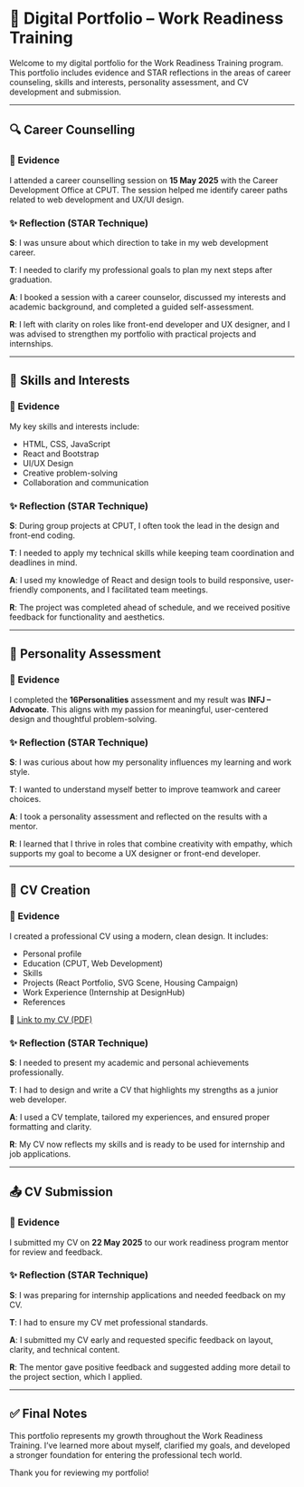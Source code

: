 # 💼 Digital Portfolio – Work Readiness Training

Welcome to my digital portfolio for the Work Readiness Training program. This portfolio includes evidence and STAR reflections in the areas of career counseling, skills and interests, personality assessment, and CV development and submission.

---

## 🔍 Career Counselling

### 📄 Evidence
I attended a career counselling session on **15 May 2025** with the Career Development Office at CPUT. The session helped me identify career paths related to web development and UX/UI design.

### ✨ Reflection (STAR Technique)

**S**: I was unsure about which direction to take in my web development career.

**T**: I needed to clarify my professional goals to plan my next steps after graduation.

**A**: I booked a session with a career counselor, discussed my interests and academic background, and completed a guided self-assessment.

**R**: I left with clarity on roles like front-end developer and UX designer, and I was advised to strengthen my portfolio with practical projects and internships.

---

## 🧠 Skills and Interests

### 📄 Evidence
My key skills and interests include:
- HTML, CSS, JavaScript
- React and Bootstrap
- UI/UX Design
- Creative problem-solving
- Collaboration and communication

### ✨ Reflection (STAR Technique)

**S**: During group projects at CPUT, I often took the lead in the design and front-end coding.

**T**: I needed to apply my technical skills while keeping team coordination and deadlines in mind.

**A**: I used my knowledge of React and design tools to build responsive, user-friendly components, and I facilitated team meetings.

**R**: The project was completed ahead of schedule, and we received positive feedback for functionality and aesthetics.

---

## 🧬 Personality Assessment

### 📄 Evidence
I completed the **16Personalities** assessment and my result was **INFJ – Advocate**. This aligns with my passion for meaningful, user-centered design and thoughtful problem-solving.

### ✨ Reflection (STAR Technique)

**S**: I was curious about how my personality influences my learning and work style.

**T**: I wanted to understand myself better to improve teamwork and career choices.

**A**: I took a personality assessment and reflected on the results with a mentor.

**R**: I learned that I thrive in roles that combine creativity with empathy, which supports my goal to become a UX designer or front-end developer.

---

## 📃 CV Creation

### 📄 Evidence
I created a professional CV using a modern, clean design. It includes:
- Personal profile
- Education (CPUT, Web Development)
- Skills
- Projects (React Portfolio, SVG Scene, Housing Campaign)
- Work Experience (Internship at DesignHub)
- References

📎 [Link to my CV (PDF)](https://github.com/Eyemsham/portfolio/blob/main/CV.pdf)

### ✨ Reflection (STAR Technique)

**S**: I needed to present my academic and personal achievements professionally.

**T**: I had to design and write a CV that highlights my strengths as a junior web developer.

**A**: I used a CV template, tailored my experiences, and ensured proper formatting and clarity.

**R**: My CV now reflects my skills and is ready to be used for internship and job applications.

---

## 📤 CV Submission

### 📄 Evidence
I submitted my CV on **22 May 2025** to our work readiness program mentor for review and feedback.

### ✨ Reflection (STAR Technique)

**S**: I was preparing for internship applications and needed feedback on my CV.

**T**: I had to ensure my CV met professional standards.

**A**: I submitted my CV early and requested specific feedback on layout, clarity, and technical content.

**R**: The mentor gave positive feedback and suggested adding more detail to the project section, which I applied.

---

## ✅ Final Notes

This portfolio represents my growth throughout the Work Readiness Training. I’ve learned more about myself, clarified my goals, and developed a stronger foundation for entering the professional tech world.

Thank you for reviewing my portfolio!

